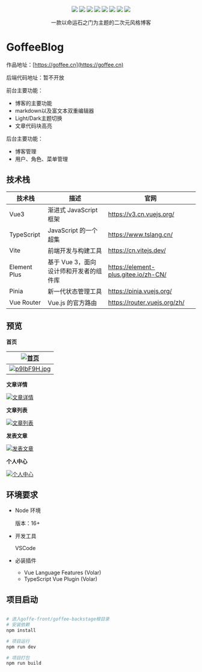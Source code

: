 <p align="center">
    <img src="https://img.shields.io/badge/Vue3-4FC08D?&style=plastic&logo=vue.js&logoColor=white"/>
    <img src="https://img.shields.io/badge/Typescript-informational?&style=plastic&logo=typescript&logoColor=white"/>
    <img src="https://img.shields.io/badge/Vite4.1.4-646CFF?&style=plastic&logo=vite&logoColor=white"/>
    <img src="https://img.shields.io/badge/Pinia-21C25E?&style=plastic&logo=picpay&logoColor=white"/>
    <img src="https://img.shields.io/badge/Axios-5A29E4?&style=plastic&logo=axios&logoColor=white"/>
    <img src="https://img.shields.io/badge/Less-1D365D?&style=plastic&logo=less&logoColor=white"/>
    <img src="https://img.shields.io/badge/Element Plus-2.3.0-blue?&style=plastic"/>
    <img src="https://img.shields.io/badge/license-MIT-green?&style=plastic"/>
</p>
<p align="center">
<p align='center'>一款以命运石之门为主题的二次元风格博客</p>

# GoffeeBlog

作品地址：[https://goffee.cn](https://goffee.cn)

后端代码地址：暂不开放

前台主要功能：
- 博客的主要功能
- markdown以及富文本双重编辑器
- Light/Dark主题切换
- 文章代码块高亮

后台主要功能：
- 博客管理
- 用户、角色、菜单管理

## 技术栈

| 技术栈 | 描述 | 官网 |
| --- | --- | --- |
| Vue3 | 渐进式 JavaScript 框架 | https://v3.cn.vuejs.org/ |
| TypeScript | JavaScript 的一个超集 | https://www.tslang.cn/ |
| Vite | 前端开发与构建工具 | https://cn.vitejs.dev/ |
| Element Plus | 基于 Vue 3，面向设计师和开发者的组件库 | https://element-plus.gitee.io/zh-CN/ |
| Pinia | 新一代状态管理工具 | https://pinia.vuejs.org/ |
| Vue Router | Vue.js 的官方路由 | https://router.vuejs.org/zh/ |

## 预览

**首页**

| [![首页](https://s1.ax1x.com/2023/05/22/p9IbCND.jpg)](https://imgse.com/i/p9IbCND) |
| --------------------------------------------------------------- |
| [![p9IbF9H.jpg](https://s1.ax1x.com/2023/05/22/p9IbF9H.jpg)](https://imgse.com/i/p9IbF9H) |

**文章详情**

[![文章详情](https://s1.ax1x.com/2023/05/22/p9Ibk3d.png)](https://imgse.com/i/p9Ibk3d)

**文章列表**

[![文章列表](https://s1.ax1x.com/2023/05/22/p9IbAgA.png)](https://imgse.com/i/p9IbAgA)

**发表文章**

[![发表文章](https://s1.ax1x.com/2023/05/22/p9IbZut.png)](https://imgse.com/i/p9IbZut)

**个人中心**

[![个人中心](https://s1.ax1x.com/2023/05/22/p9IbmHf.jpg)](https://imgse.com/i/p9IbmHf)

## 环境要求

- Node 环境

  版本：16+

- 开发工具

  VSCode

- 必装插件

  - Vue Language Features (Volar)
  - TypeScript Vue Plugin (Volar)

## 项目启动

```bash

# 进入goffe-front/goffee-backstage根目录
# 安装依赖
npm install

# 项目运行
npm run dev

# 项目打包
npm run build

```

